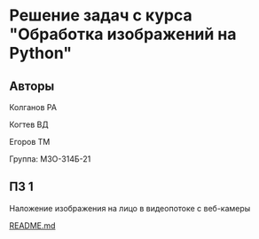 # Решение задач с курса "Обработка изображений на Python"
## Авторы
Колганов РА

Когтев ВД

Егоров ТМ

Группа: М3О-314Б-21

## ПЗ 1
Наложение изображения на лицо в видеопотоке с веб-камеры

[README.md](PZ1%20FaceFilter/README.md)